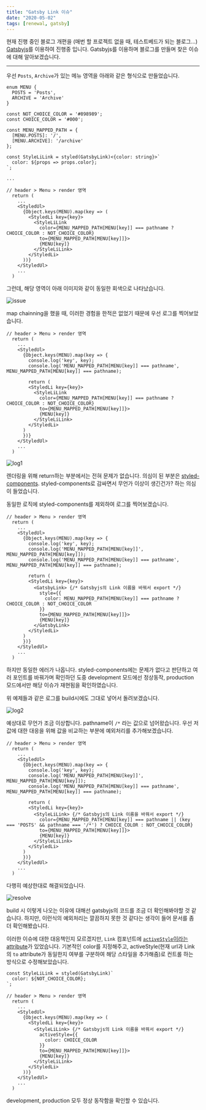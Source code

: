 ```yaml
---
title: "Gatsby Link 이슈"
date: "2020-05-02"
tags: [renewal, gatsby]
---
```


현재 진행 중인 블로그 개편을 (매번 할 프로젝트 없을 때, 테스트베드가 되는 블로그...) [Gatsbyjs](https://www.gatsbyjs.org/)를 이용하여
진행중 입니다. Gatsbyjs를 이용하며 블로그를 만들며 찾은 이슈에 대해 알아보겠습니다.

---

우선 `Posts`, `Archive`가 있는 메뉴 영역을 아래와 같은 형식으로 만들었습니다.

~~~tsx
enum MENU {
  POSTS = 'Posts',
  ARCHIVE = 'Archive'
}

const NOT_CHOICE_COLOR = '#898989';
const CHOICE_COLOR = '#000';

const MENU_MAPPED_PATH = {
  [MENU.POSTS]: '/',
  [MENU.ARCHIVE]: '/archive'
};

const StyleLiLink = styled(GatsbyLink)<{color: string}>`
  color: ${props => props.color};
`;

...

// header > Menu > render 영역
  return (
    ...
    <StyledUl>
      {Object.keys(MENU).map(key => (
        <StyledLi key={key}>
          <StyleLiLink
            color={MENU_MAPPED_PATH[MENU[key]] === pathname ? CHOICE_COLOR : NOT_CHOICE_COLOR}
            to={MENU_MAPPED_PATH[MENU[key]]}>
            {MENU[key]}
          </StyleLiLink>
        </StyledLi>
      ))}
    </StyledUl>
    ...
  )
~~~

그런데, 해당 영역이 아래 이미지와 같이 동일한 회색으로 나타났습니다.

![issue](./issue.png)

map chainning을 했을 때, 이러한 경험을 한적은 없었기 때문에 우선 로그를 찍어보았습니다.

~~~tsx
// header > Menu > render 영역
  return (
    ...
    <StyledUl>
      {Object.keys(MENU).map(key => {
        console.log('key', key);
        console.log('MENU_MAPPED_PATH[MENU[key]] === pathname', MENU_MAPPED_PATH[MENU[key]] === pathname);

        return (
        <StyledLi key={key}>
          <StyleLiLink
            color={MENU_MAPPED_PATH[MENU[key]] === pathname ? CHOICE_COLOR : NOT_CHOICE_COLOR}
            to={MENU_MAPPED_PATH[MENU[key]]}>
            {MENU[key]}
          </StyleLiLink>
        </StyledLi>
      )
      })}
    </StyledUl>
    ...
  )
~~~

![log1](./log1.png)

렌더링을 위해 return하는 부분에서는 전혀 문제가 없습니다. 의심이 된 부분은 [styled-components](https://www.styled-components.com/).
styled-components로 감싸면서 무언가 이상이 생긴건가? 하는 의심이 들었습니다.

동일한 로직에 styled-components를 제외하여 로그를 찍어보겠습니다.

~~~tsx
// header > Menu > render 영역
  return (
    ...
    <StyledUl>
      {Object.keys(MENU).map(key => {
        console.log('key', key);
        console.log('MENU_MAPPED_PATH[MENU[key]]', MENU_MAPPED_PATH[MENU[key]]);
        console.log('MENU_MAPPED_PATH[MENU[key]] === pathname', MENU_MAPPED_PATH[MENU[key]] === pathname);

        return (
        <StyledLi key={key}>
          <GatsbyLink> {/* Gatsbyjs의 Link 이름을 바꿔서 export */}
            style={{
              color: MENU_MAPPED_PATH[MENU[key]] === pathname ? CHOICE_COLOR : NOT_CHOICE_COLOR
            }}
            to={MENU_MAPPED_PATH[MENU[key]]}>
            {MENU[key]}
          </GatsbyLink>
        </StyledLi>
      )
      })}
    </StyledUl>
    ...
  )
~~~

하지만 동일한 에러가 나옵니다. styled-components에는 문제가 없다고 판단하고 여러 포인트를 바꿔가며 확인하던 도중 development 모드에선 정상동작,
production 모드에서만 해당 이슈가 재현됨을 확인하였습니다.

위 예제들과 같은 로그를 build시에도 그대로 넣어서 돌려보겠습니다.

![log2](./log2.png)

예상대로 무언가 조금 이상합니다. pathname이 `/*` 라는 값으로 넘어왔습니다.
우선 저 값에 대한 대응을 위해 값을 비교하는 부분에 예외처리를 추가해보겠습니다.

~~~tsx
// header > Menu > render 영역
  return (
    ...
    <StyledUl>
      {Object.keys(MENU).map(key => {
        console.log('key', key);
        console.log('MENU_MAPPED_PATH[MENU[key]]', MENU_MAPPED_PATH[MENU[key]]);
        console.log('MENU_MAPPED_PATH[MENU[key]] === pathname', MENU_MAPPED_PATH[MENU[key]] === pathname);

        return (
        <StyledLi key={key}>
          <StyleLiLink> {/* Gatsbyjs의 Link 이름을 바꿔서 export */}
            color={MENU_MAPPED_PATH[MENU[key]] === pathname || (key === 'POSTS' && pathname === '/*') ? CHOICE_COLOR : NOT_CHOICE_COLOR}
            to={MENU_MAPPED_PATH[MENU[key]]}>
            {MENU[key]}
          </StyleLiLink>
        </StyledLi>
      )
      })}
    </StyledUl>
    ...
  )
~~~

다행히 예상한대로 해결되었습니다.

![resolve](./resolve.png)

build 시 이렇게 나오는 이유에 대해선 gatsbyjs의 코드를 조금 더 확인해봐야할 것 같습니다.
하지만, 이런식의 예외처리는 깔끔하지 못한 것 같다는 생각이 들어 문서를 좀 더 확인해봤습니다.

이러한 이슈에 대한 대응책인지 모르겠지만, `Link` 컴포넌트에 [`activeStyle`이라는 attribute](https://www.gatsbyjs.org/docs/gatsby-link/#show-active-styles-for-partially-matched-and-parent-links)가 있었습니다.
기본적인 color를 지정해주고, activeStyle(현재 url과 Link의 `to` attribute가 동일한지 여부를 구분하여 해당 스타일을 추가해줌)로 컨트롤 하는 방식으로 수정해보았습니다.

~~~tsx
const StyleLiLink = styled(GatsbyLink)`
  color: ${NOT_CHOICE_COLOR};
`;

// header > Menu > render 영역
  return (
    ...
    <StyledUl>
      {Object.keys(MENU).map(key => (
        <StyledLi key={key}>
          <StyleLiLink> {/* Gatsbyjs의 Link 이름을 바꿔서 export */}
            activeStyle={{
              color: CHOICE_COLOR             
            }}
            to={MENU_MAPPED_PATH[MENU[key]]}>
            {MENU[key]}
          </StyleLiLink>
        </StyledLi>
      ))}
    </StyledUl>
    ...
  )
~~~

development, production 모두 정상 동작함을 확인할 수 있습니다.
